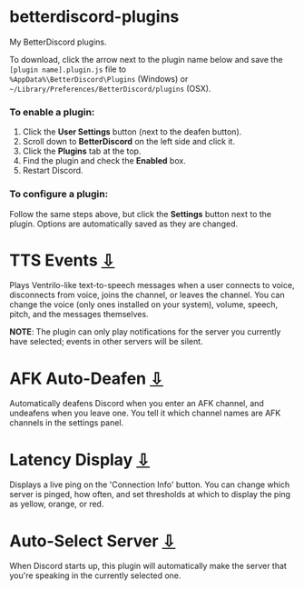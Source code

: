 # betterdiscord-plugins
My BetterDiscord plugins.

To download, click the arrow next to the plugin name below and save the `[plugin name].plugin.js` file to  
`%AppData%\BetterDiscord\Plugins` (Windows) or  
`~/Library/Preferences/BetterDiscord/plugins` (OSX).

### To enable a plugin:
1. Click the **User Settings** button (next to the deafen button).
2. Scroll down to **BetterDiscord** on the left side and click it.
3. Click the **Plugins** tab at the top.
4. Find the plugin and check the **Enabled** box.
5. Restart Discord.

### To configure a plugin:
Follow the same steps above, but click the **Settings** button next to the plugin. Options are automatically saved as they are changed.

# TTS Events [&#8681;](https://raw.githubusercontent.com/tony311/betterdiscord-plugins/master/tts-events.plugin.js)
Plays Ventrilo-like text-to-speech messages when a user connects to voice, disconnects from voice, joins the channel, or leaves the channel. You can change the voice (only ones installed on your system), volume, speech, pitch, and the messages themselves.

**NOTE**: The plugin can only play notifications for the server you currently have selected; events in other servers will be silent.

# AFK Auto-Deafen [&#8681;](https://raw.githubusercontent.com/tony311/betterdiscord-plugins/master/afk-deafen.plugin.js)
Automatically deafens Discord when you enter an AFK channel, and undeafens when you leave one. You tell it which channel names are AFK channels in the settings panel.

# Latency Display [&#8681;](https://raw.githubusercontent.com/tony311/betterdiscord-plugins/master/latency.plugin.js)
Displays a live ping on the 'Connection Info' button. You can change which server is pinged, how often, and set thresholds at which to display the ping as yellow, orange, or red.  

# Auto-Select Server [&#8681;](https://raw.githubusercontent.com/tony311/betterdiscord-plugins/master/auto-select-server.plugin.js)
When Discord starts up, this plugin will automatically make the server that you're speaking in the currently selected one.